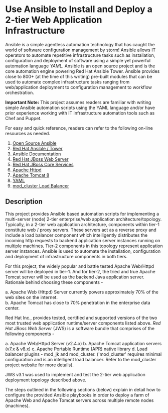 # Use Ansible to Install and Deploy a 2-tier Web Application Infrastructure

Ansible is a simple agentless automation technology that has caught the world of software configuration management by storm!  Ansible allows IT operators to automate repetitive infrastructure tasks such as installation, configuration and deployment of software using a simple yet powerful automation language *YAML*.  Ansible is an open source project and is the core automation engine powering Red Hat Ansible Tower.  Ansible provides close to 800+ (at the time of this writing) pre-built modules that can be used to automate complex infrastructure tasks ranging from web/application deployment to configuration management to workflow orchestration.

**Important Note:** This project assumes readers are familiar with writing simple Ansible automation scripts using the YAML language and/or have prior experience working with IT infrastructure automation tools such as Chef and Puppet.

For easy and quick reference, readers can refer to the following on-line resources as needed.

1.  [Open Source Ansible](https://www.ansible.com/)
2.  [Red Hat Ansible / Tower](https://www.redhat.com/en/technologies/management/ansible)
3.  [Ansible Documentation](https://docs.ansible.com/)
4.  [Red Hat JBoss Web Server](https://access.redhat.com/documentation/en/red-hat-jboss-web-server/)
5.  [Red Hat JBoss Core Services](https://access.redhat.com/documentation/en/red-hat-jboss-core-services/)
6.  [Apache Httpd](https://httpd.apache.org/)
7.  [Apache Tomcat 8](https://tomcat.apache.org/tomcat-8.0-doc/index.html)
8.  [YAML](http://yaml.org/)
9.  [mod_cluster Load Balancer](http://mod-cluster.jboss.org/)

## Description
This project provides Ansible based automation scripts for implementing a multi-server (node) 2-tier enterprise/web application architecture/topology.  Typically, in a 2-tier web application architecture, components within tier-1 constitute web / proxy servers.  These servers act as a reverse proxy and include a load balancer component which intelligently distributes the incoming http requests to backend application server instances running on multiple machines.  Tier-2 components in this topology represent application server instances.  Ansible is used to automate the installation, configuration and deployment of infrastructure components in both tiers.

For this project, the widely popular and battle tested Apache Web/Httpd server will be deployed in tier-1.  And for tier-2, the tried and true Apache Tomcat server will be used as the backend Java application server.  Rationale behind choosing these components -

a.  Apache Web (Httpd) Server currently powers approximately 70% of the web sites on the internet.  
b.  Apache Tomcat has close to 70% penetration in the enterprise data center.

Red Hat Inc., provides tested, certified and supported versions of the two most trusted web application runtime/server components listed above.  *Red Hat JBoss Web Server* (JWS) is a software bundle that comprises of the following components -

a.  Apache Web/Httpd Server (v2.4.x)
b.  Apache Tomcat application servers (v7.x & v8.x)
c.  Apache Portable Runtime (APR) native library
d.  Load balancer plugins - mod_jk and mod_cluster.  ('mod_cluster' requires minimal configuration and is an intelligent load balancer.  Refer to the mod_cluster project website for more details). 

JWS v3.1 was used to implement and test the 2-tier web application deployment topology described above.

The steps outlined in the following sections (below) explain in detail how to configure the provided Ansible playbooks in order to deploy a farm of Apache Web and Apache Tomcat servers across multiple remote nodes (machines). 

